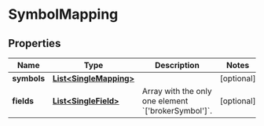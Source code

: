 
# SymbolMapping

## Properties
Name | Type | Description | Notes
------------ | ------------- | ------------- | -------------
**symbols** | [**List&lt;SingleMapping&gt;**](SingleMapping.md) |  |  [optional]
**fields** | [**List&lt;SingleField&gt;**](SingleField.md) | Array with the only one element &#x60;[&#39;brokerSymbol&#39;]&#x60;. |  [optional]



